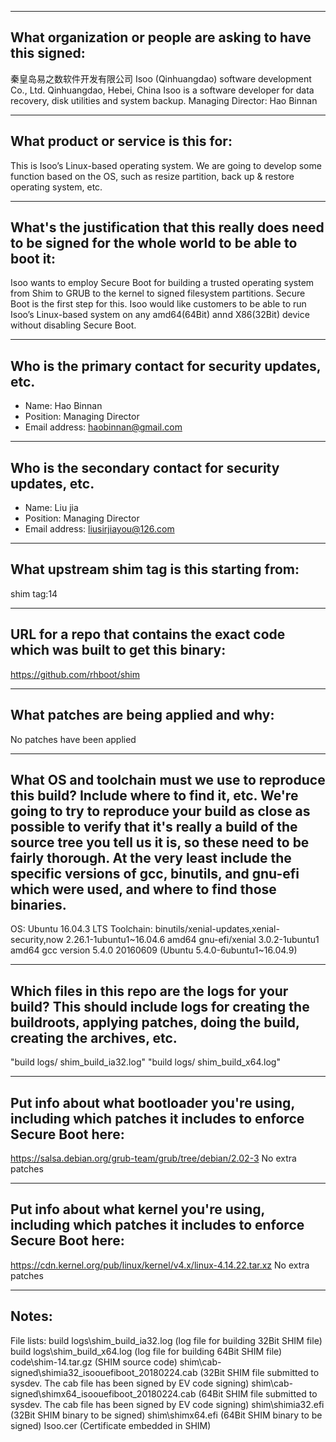 -------------------------------------------------------------------------------
What organization or people are asking to have this signed:
-------------------------------------------------------------------------------
秦皇岛易之数软件开发有限公司
Isoo (Qinhuangdao) software development Co., Ltd.
Qinhuangdao, Hebei, China
Isoo is a software developer for data recovery, disk utilities and system backup.
Managing Director: Hao Binnan

-------------------------------------------------------------------------------
What product or service is this for:
-------------------------------------------------------------------------------
This is Isoo’s Linux-based operating system. We are going to develop some function based on the OS, such as resize partition, back up & restore operating system, etc.

-------------------------------------------------------------------------------
What's the justification that this really does need to be signed for the whole world to be able to boot it:
-------------------------------------------------------------------------------
Isoo wants to employ Secure Boot for building a trusted operating system from Shim to GRUB to the kernel to signed filesystem partitions. Secure Boot is the first step for this.
Isoo would like customers to be able to run Isoo’s Linux-based system on any amd64(64Bit) annd X86(32Bit) device without disabling Secure Boot.

-------------------------------------------------------------------------------
Who is the primary contact for security updates, etc.
-------------------------------------------------------------------------------
- Name: Hao Binnan
- Position: Managing Director
- Email address: haobinnan@gmail.com

-------------------------------------------------------------------------------
Who is the secondary contact for security updates, etc.
-------------------------------------------------------------------------------
- Name: Liu jia
- Position: Managing Director
- Email address: liusirjiayou@126.com

-------------------------------------------------------------------------------
What upstream shim tag is this starting from:
-------------------------------------------------------------------------------
shim tag:14

-------------------------------------------------------------------------------
URL for a repo that contains the exact code which was built to get this binary:
-------------------------------------------------------------------------------
https://github.com/rhboot/shim

-------------------------------------------------------------------------------
What patches are being applied and why:
-------------------------------------------------------------------------------
No patches have been applied

-------------------------------------------------------------------------------
What OS and toolchain must we use to reproduce this build?  Include where to find it, etc.  We're going to try to reproduce your build as close as possible to verify that it's really a build of the source tree you tell us it is, so these need to be fairly thorough. At the very least include the specific versions of gcc, binutils, and gnu-efi which were used, and where to find those binaries.
-------------------------------------------------------------------------------
OS: Ubuntu 16.04.3 LTS
Toolchain: 
binutils/xenial-updates,xenial-security,now 2.26.1-1ubuntu1~16.04.6 amd64
gnu-efi/xenial 3.0.2-1ubuntu1 amd64
gcc version 5.4.0 20160609 (Ubuntu 5.4.0-6ubuntu1~16.04.9)

-------------------------------------------------------------------------------
Which files in this repo are the logs for your build?   This should include logs for creating the buildroots, applying patches, doing the build, creating the archives, etc.
-------------------------------------------------------------------------------
"build logs/ shim_build_ia32.log"
"build logs/ shim_build_x64.log"

-------------------------------------------------------------------------------
Put info about what bootloader you're using, including which patches it includes to enforce Secure Boot here:
-------------------------------------------------------------------------------
https://salsa.debian.org/grub-team/grub/tree/debian/2.02-3
No extra patches

-------------------------------------------------------------------------------
Put info about what kernel you're using, including which patches it includes to enforce Secure Boot here:
-------------------------------------------------------------------------------
https://cdn.kernel.org/pub/linux/kernel/v4.x/linux-4.14.22.tar.xz
No extra patches



-------------------------------------------------------------------------------
Notes:
-------------------------------------------------------------------------------
File lists:
build logs\shim_build_ia32.log							(log file for building 32Bit SHIM file)
build logs\shim_build_x64.log							(log file for building 64Bit SHIM file)
code\shim-14.tar.gz										(SHIM source code)
shim\cab-signed\shimia32_isoouefiboot_20180224.cab		(32Bit SHIM file submitted to sysdev. The cab file has been signed by EV code signing)
shim\cab-signed\shimx64_isoouefiboot_20180224.cab		(64Bit SHIM file submitted to sysdev. The cab file has been signed by EV code signing)
shim\shimia32.efi										(32Bit SHIM binary to be signed)
shim\shimx64.efi										(64Bit SHIM binary to be signed)
Isoo.cer												(Certificate embedded in SHIM)
